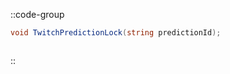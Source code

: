 ::code-group
  ```csharp [Method]
  void TwitchPredictionLock(string predictionId);
  ```
  ```csharp [Example]

  ```
::